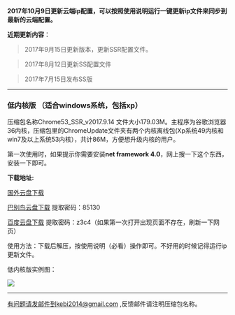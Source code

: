 **2017年10月9日更新云端ip配置，可以按照使用说明运行一键更新ip文件来同步到最新的云端配置。**

**近期更新内容**：

> 2017年9月15日更新版本，更新SSR配置文件。

> 2017年8月12日更新SS配置文件

> 2017年7月15日发布SS版

***

### 低内核版 （适合windows系统，包括xp）

压缩包名称Chrome53_SSR_v2017.9.14 文件大小179.03M。主程序为谷歌浏览器36内核，压缩包里的ChromeUpdate文件夹有两个内核离线包(Xp系统49内核和win7及以上系统53内核），共计86M，方便想升级内核的用户。

第一次使用时，如果提示你需要安装**net framework 4.0**，网上搜一下这个东西，安装一下即可。

**下载地址:**

[国外云盘下载](https://nofile.io/f/N310xohocTO/Chrome53_SSR_v2017.9.14.7z) 

[巴别鸟云盘下载](http://www.babel.cc/share.do?s=2566020255348823) 提取密码：85130

[百度云盘下载](https://pan.baidu.com/s/1mi1ebk0) 提取密码：z3c4（如果第一次打开出现页面不存在，刷新一下网页）


使用方法：下载后解压，按使用说明（必看）操作即可。不好用的时候记得运行ip更新文件。


低内核版实例图：

![](https://raw.githubusercontent.com/Alvin9999/pac2/master/softimag/53chromess001.png)


***


有问题请发邮件到kebi2014@gmail.com ,反馈邮件请注明压缩包名称。